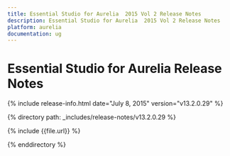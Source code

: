 ```yaml
---
title: Essential Studio for Aurelia  2015 Vol 2 Release Notes  
description: Essential Studio for Aurelia  2015 Vol 2 Release Notes  
platform: aurelia
documentation: ug
---
```


# Essential Studio for Aurelia  Release Notes  

{% include release-info.html date="July 8, 2015"  version="v13.2.0.29" %} 


{% directory path: _includes/release-notes/v13.2.0.29 %}

{% include {{file.url}} %}

{% enddirectory %}